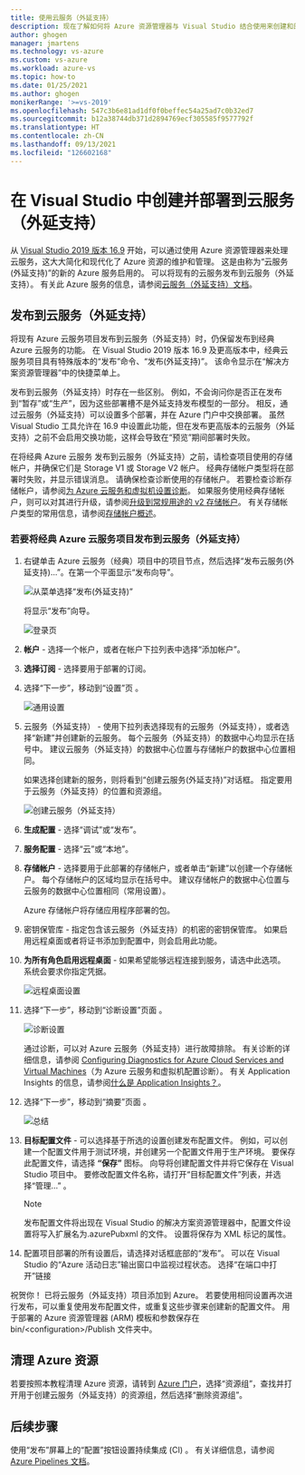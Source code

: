 ```yaml
---
title: 使用云服务（外延支持）
description: 现在了解如何将 Azure 资源管理器与 Visual Studio 结合使用来创建和部署云服务（外延支持）
author: ghogen
manager: jmartens
ms.technology: vs-azure
ms.custom: vs-azure
ms.workload: azure-vs
ms.topic: how-to
ms.date: 01/25/2021
ms.author: ghogen
monikerRange: '>=vs-2019'
ms.openlocfilehash: 547c3b6e81ad1df0f0beffec54a25ad7c0b32ed7
ms.sourcegitcommit: b12a38744db371d2894769ecf305585f9577792f
ms.translationtype: HT
ms.contentlocale: zh-CN
ms.lasthandoff: 09/13/2021
ms.locfileid: "126602168"
---
```

# <a name="create-and-deploy-to-cloud-services-extended-support-in-visual-studio"></a>在 Visual Studio 中创建并部署到云服务（外延支持）

从 [Visual Studio 2019 版本 16.9](https://visualstudio.microsoft.com/vs/) 开始，可以通过使用 Azure 资源管理器来处理云服务，这大大简化和现代化了 Azure 资源的维护和管理。 这是由称为“云服务(外延支持)”的新的 Azure 服务启用的。 可以将现有的云服务发布到云服务（外延支持）。 有关此 Azure 服务的信息，请参阅[云服务（外延支持）文档](/azure/cloud-services-extended-support/overview)。

## <a name="publish-to-cloud-services-extended-support"></a>发布到云服务（外延支持）

将现有 Azure 云服务项目发布到云服务（外延支持）时，仍保留发布到经典 Azure 云服务的功能。 在 Visual Studio 2019 版本 16.9 及更高版本中，经典云服务项目具有特殊版本的“发布”命令、“发布(外延支持)”。  该命令显示在“解决方案资源管理器”中的快捷菜单上。

发布到云服务（外延支持）时存在一些区别。 例如，不会询问你是否正在发布到“暂存”或“生产”，因为这些部署槽不是外延支持发布模型的一部分。  相反，通过云服务（外延支持）可以设置多个部署，并在 Azure 门户中交换部署。 虽然 Visual Studio 工具允许在 16.9 中设置此功能，但在发布更高版本的云服务（外延支持）之前不会启用交换功能，这样会导致在“预览”期间部署时失败。

在将经典 Azure 云服务 发布到云服务（外延支持）之前，请检查项目使用的存储帐户，并确保它们是 Storage V1 或 Storage V2 帐户。 经典存储帐户类型将在部署时失败，并显示错误消息。 请确保检查诊断使用的存储帐户。 若要检查诊断存储帐户，请参阅[为 Azure 云服务和虚拟机设置诊断](vs-azure-tools-diagnostics-for-cloud-services-and-virtual-machines.md)。 如果服务使用经典存储帐户，则可以对其进行升级，请参阅[升级到常规用途的 v2 存储帐户](/azure/storage/common/storage-account-upgrade?tabs=azure-portal)。  有关存储帐户类型的常用信息，请参阅[存储帐户概述](/azure/storage/common/storage-account-overview)。

### <a name="to-publish-a-classic-azure-cloud-service-project-to-cloud-services-extended-support"></a>若要将经典 Azure 云服务项目发布到云服务（外延支持）

1. 右键单击 Azure 云服务（经典）项目中的项目节点，然后选择“发布云服务(外延支持)...”。在第一个平面显示“发布向导”。 

   ![从菜单选择“发布(外延支持)”](./media/cloud-services-extended-support/publish-commands-on-menu.png)

   将显示“发布”向导。

   ![登录页](./media/cloud-services-extended-support/publish-step1.png)

1. **帐户** - 选择一个帐户，或者在帐户下拉列表中选择“添加帐户”。

1. **选择订阅** - 选择要用于部署的订阅。

1. 选择“下一步”，移动到“设置”页 。

   ![通用设置](./media/cloud-services-extended-support/publish-settings.png)

1. 云服务（外延支持） - 使用下拉列表选择现有的云服务（外延支持），或者选择“新建”并创建新的云服务。 每个云服务（外延支持）的数据中心均显示在括号中。 建议云服务（外延支持）的数据中心位置与存储帐户的数据中心位置相同。

   如果选择创建新的服务，则将看到“创建云服务(外延支持)”对话框。 指定要用于云服务（外延支持）的位置和资源组。

   ![创建云服务（外延支持）](./media/cloud-services-extended-support/extended-support-dialog.png)

1. **生成配置** - 选择“调试”或“发布”。

1. **服务配置** - 选择“云”或“本地”。

1. **存储帐户** - 选择要用于此部署的存储帐户，或者单击“新建”以创建一个存储帐户。 每个存储帐户的区域均显示在括号中。 建议存储帐户的数据中心位置与云服务的数据中心位置相同（常用设置）。

   Azure 存储帐户将存储应用程序部署的包。

1. 密钥保管库 - 指定包含该云服务（外延支持）的机密的密钥保管库。 如果启用远程桌面或者将证书添加到配置中，则会启用此功能。

1. **为所有角色启用远程桌面** - 如果希望能够远程连接到服务，请选中此选项。 系统会要求你指定凭据。

   ![远程桌面设置](./media/cloud-services-extended-support/remote-desktop-configuration.png)

1. 选择“下一步”，移动到“诊断设置”页面 。

   ![诊断设置](./media/cloud-services-extended-support/diagnostics-settings.png)

   通过诊断，可以对 Azure 云服务（外延支持）进行故障排除。 有关诊断的详细信息，请参阅 [Configuring Diagnostics for Azure Cloud Services and Virtual Machines](./vs-azure-tools-diagnostics-for-cloud-services-and-virtual-machines.md)（为 Azure 云服务和虚拟机配置诊断）。 有关 Application Insights 的信息，请参阅[什么是 Application Insights？](/azure/application-insights/app-insights-overview)。

1. 选择“下一步”，移动到“摘要”页面 。

   ![总结](./media/cloud-services-extended-support/publish-summary.png)

1. **目标配置文件** - 可以选择基于所选的设置创建发布配置文件。 例如，可以创建一个配置文件用于测试环境，并创建另一个配置文件用于生产环境。 要保存此配置文件，请选择 **“保存”** 图标。 向导将创建配置文件并将它保存在 Visual Studio 项目中。 要修改配置文件名称，请打开“目标配置文件”列表，并选择“管理…” 。

   > [!Note]
   > 发布配置文件将出现在 Visual Studio 的解决方案资源管理器中，配置文件设置将写入扩展名为.azurePubxml 的文件。 设置将保存为 XML 标记的属性。

1. 配置项目部署的所有设置后，请选择对话框底部的“发布”。 可以在 Visual Studio 的“Azure 活动日志”输出窗口中监视过程状态。 选择“在端口中打开”链接 

祝贺你！ 已将云服务（外延支持）项目添加到 Azure。 若要使用相同设置再次进行发布，可以重复使用发布配置文件，或重复这些步骤来创建新的配置文件。 用于部署的 Azure 资源管理器 (ARM) 模板和参数保存在 bin/\<configuration\>/Publish 文件夹中。

## <a name="clean-up-azure-resources"></a>清理 Azure 资源

若要按照本教程清理 Azure 资源，请转到 [Azure 门户](https://portal.azure.com)，选择“资源组”，查找并打开用于创建云服务（外延支持）的资源组，然后选择“删除资源组”。 

## <a name="next-steps"></a>后续步骤

使用“发布”屏幕上的“配置”按钮设置持续集成 (CI) 。 有关详细信息，请参阅 [Azure Pipelines 文档](/azure/devops/pipelines/?view=azure-devops&preserve-view=true)。

